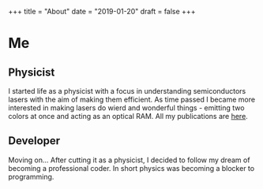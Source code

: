 +++
title = "About"
date = "2019-01-20"
draft = false
+++
# Me

## Physicist
I started life as a physicist with a focus in understanding semiconductors lasers with the aim of making them efficient.
As time passed I became more interested in making lasers do wierd and wonderful things - emitting two colors at once and acting as an optical RAM. All my publications are [here](https://scholar.google.co.uk/citations?user=Sd_bCNYAAAAJ&hl=en). 

## Developer
Moving on... After cutting it as a physicist, I decided to follow my dream of becoming a professional coder. In short physics was becoming a blocker to programming. 


